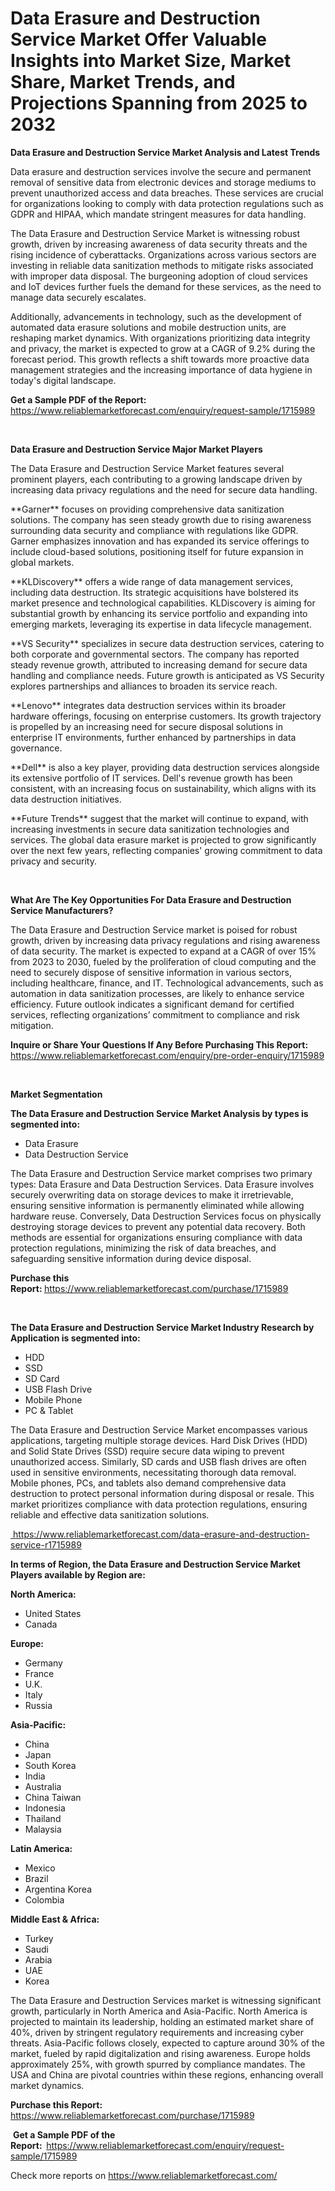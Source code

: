 <p><h1>Data Erasure and Destruction Service Market Offer Valuable Insights into Market Size, Market Share, Market Trends, and Projections Spanning from 2025 to 2032</h1></p><p><strong>Data Erasure and Destruction Service Market Analysis and Latest Trends</strong></p>
<p><p>Data erasure and destruction services involve the secure and permanent removal of sensitive data from electronic devices and storage mediums to prevent unauthorized access and data breaches. These services are crucial for organizations looking to comply with data protection regulations such as GDPR and HIPAA, which mandate stringent measures for data handling. </p><p>The Data Erasure and Destruction Service Market is witnessing robust growth, driven by increasing awareness of data security threats and the rising incidence of cyberattacks. Organizations across various sectors are investing in reliable data sanitization methods to mitigate risks associated with improper data disposal. The burgeoning adoption of cloud services and IoT devices further fuels the demand for these services, as the need to manage data securely escalates. </p><p>Additionally, advancements in technology, such as the development of automated data erasure solutions and mobile destruction units, are reshaping market dynamics. With organizations prioritizing data integrity and privacy, the market is expected to grow at a CAGR of 9.2% during the forecast period. This growth reflects a shift towards more proactive data management strategies and the increasing importance of data hygiene in today's digital landscape.</p></p>
<p><strong>Get a Sample PDF of the Report:&nbsp;</strong> <a href="https://www.reliablemarketforecast.com/enquiry/request-sample/1715989?utm_campaign=2235&utm_medium=2&utm_source=Github&utm_content=ia&utm_term=28032025&utm_id=data-erasure-and-destruction-service">https://www.reliablemarketforecast.com/enquiry/request-sample/1715989</a></p>
<p>&nbsp;</p>
<p><strong>Data Erasure and Destruction Service Major Market Players</strong></p>
<p><p>The Data Erasure and Destruction Service Market features several prominent players, each contributing to a growing landscape driven by increasing data privacy regulations and the need for secure data handling.</p><p>**Garner** focuses on providing comprehensive data sanitization solutions. The company has seen steady growth due to rising awareness surrounding data security and compliance with regulations like GDPR. Garner emphasizes innovation and has expanded its service offerings to include cloud-based solutions, positioning itself for future expansion in global markets.</p><p>**KLDiscovery** offers a wide range of data management services, including data destruction. Its strategic acquisitions have bolstered its market presence and technological capabilities. KLDiscovery is aiming for substantial growth by enhancing its service portfolio and expanding into emerging markets, leveraging its expertise in data lifecycle management.</p><p>**VS Security** specializes in secure data destruction services, catering to both corporate and governmental sectors. The company has reported steady revenue growth, attributed to increasing demand for secure data handling and compliance needs. Future growth is anticipated as VS Security explores partnerships and alliances to broaden its service reach.</p><p>**Lenovo** integrates data destruction services within its broader hardware offerings, focusing on enterprise customers. Its growth trajectory is propelled by an increasing need for secure disposal solutions in enterprise IT environments, further enhanced by partnerships in data governance.</p><p>**Dell** is also a key player, providing data destruction services alongside its extensive portfolio of IT services. Dell's revenue growth has been consistent, with an increasing focus on sustainability, which aligns with its data destruction initiatives.</p><p>**Future Trends** suggest that the market will continue to expand, with increasing investments in secure data sanitization technologies and services. The global data erasure market is projected to grow significantly over the next few years, reflecting companies' growing commitment to data privacy and security.</p></p>
<p>&nbsp;</p>
<p><strong>What Are The Key Opportunities For Data Erasure and Destruction Service Manufacturers?</strong></p>
<p><p>The Data Erasure and Destruction Service market is poised for robust growth, driven by increasing data privacy regulations and rising awareness of data security. The market is expected to expand at a CAGR of over 15% from 2023 to 2030, fueled by the proliferation of cloud computing and the need to securely dispose of sensitive information in various sectors, including healthcare, finance, and IT. Technological advancements, such as automation in data sanitization processes, are likely to enhance service efficiency. Future outlook indicates a significant demand for certified services, reflecting organizations’ commitment to compliance and risk mitigation.</p></p>
<p><strong>Inquire or Share Your Questions If Any Before Purchasing This Report:</strong> <a href="https://www.reliablemarketforecast.com/enquiry/pre-order-enquiry/1715989?utm_campaign=2235&utm_medium=2&utm_source=Github&utm_content=ia&utm_term=28032025&utm_id=data-erasure-and-destruction-service">https://www.reliablemarketforecast.com/enquiry/pre-order-enquiry/1715989</a></p>
<p>&nbsp;</p>
<p><strong>Market Segmentation</strong></p>
<p><strong>The Data Erasure and Destruction Service Market Analysis by types is segmented into:</strong></p>
<p><ul><li>Data Erasure</li><li>Data Destruction Service</li></ul></p>
<p><p>The Data Erasure and Destruction Service market comprises two primary types: Data Erasure and Data Destruction Services. Data Erasure involves securely overwriting data on storage devices to make it irretrievable, ensuring sensitive information is permanently eliminated while allowing hardware reuse. Conversely, Data Destruction Services focus on physically destroying storage devices to prevent any potential data recovery. Both methods are essential for organizations ensuring compliance with data protection regulations, minimizing the risk of data breaches, and safeguarding sensitive information during device disposal.</p></p>
<p><strong>Purchase this Report:&nbsp;</strong><a href="https://www.reliablemarketforecast.com/purchase/1715989?utm_campaign=2235&utm_medium=2&utm_source=Github&utm_content=ia&utm_term=28032025&utm_id=data-erasure-and-destruction-service">https://www.reliablemarketforecast.com/purchase/1715989</a></p>
<p>&nbsp;</p>
<p><strong>The Data Erasure and Destruction Service Market Industry Research by Application is segmented into:</strong></p>
<p><ul><li>HDD</li><li>SSD</li><li>SD Card</li><li>USB Flash Drive</li><li>Mobile Phone</li><li>PC & Tablet</li></ul></p>
<p><p>The Data Erasure and Destruction Service Market encompasses various applications, targeting multiple storage devices. Hard Disk Drives (HDD) and Solid State Drives (SSD) require secure data wiping to prevent unauthorized access. Similarly, SD cards and USB flash drives are often used in sensitive environments, necessitating thorough data removal. Mobile phones, PCs, and tablets also demand comprehensive data destruction to protect personal information during disposal or resale. This market prioritizes compliance with data protection regulations, ensuring reliable and effective data sanitization solutions.</p></p>
<p><a href="https://www.reliablemarketforecast.com/data-erasure-and-destruction-service-r1715989?utm_campaign=2235&utm_medium=2&utm_source=Github&utm_content=ia&utm_term=28032025&utm_id=data-erasure-and-destruction-service">&nbsp;https://www.reliablemarketforecast.com/data-erasure-and-destruction-service-r1715989</a></p>
<p><strong>In terms of Region, the Data Erasure and Destruction Service Market Players available by Region are:</strong></p>
<p>
    <p> <strong> North America: </strong>
        <ul>
            <li>United States</li>
            <li>Canada</li>
        </ul>
        </p> 
    <p> <strong> Europe: </strong>
        <ul>
            <li>Germany</li>
            <li>France</li>
            <li>U.K.</li>
            <li>Italy</li>
            <li>Russia</li>
        </ul>
        </p> 
    <p> <strong> Asia-Pacific: </strong>
        <ul>
            <li>China</li>
            <li>Japan</li>
            <li>South Korea</li>
            <li>India</li>
            <li>Australia</li>
            <li>China Taiwan</li>
            <li>Indonesia</li>
            <li>Thailand</li>
            <li>Malaysia</li>
        </ul>
        </p> 
    <p> <strong> Latin America: </strong>
        <ul>
            <li>Mexico</li>
            <li>Brazil</li>
            <li>Argentina Korea</li>
            <li>Colombia</li>
        </ul>
        </p> 
    <p> <strong> Middle East & Africa: </strong>
        <ul>
            <li>Turkey</li>
            <li>Saudi</li>
            <li>Arabia</li>
            <li>UAE</li>
            <li>Korea</li>
        </ul>
    </p>
    </p>
<p><p>The Data Erasure and Destruction Services market is witnessing significant growth, particularly in North America and Asia-Pacific. North America is projected to maintain its leadership, holding an estimated market share of 40%, driven by stringent regulatory requirements and increasing cyber threats. Asia-Pacific follows closely, expected to capture around 30% of the market, fueled by rapid digitalization and rising awareness. Europe holds approximately 25%, with growth spurred by compliance mandates. The USA and China are pivotal countries within these regions, enhancing overall market dynamics.</p></p>
<p><strong>Purchase this Report: </strong><a href="https://www.reliablemarketforecast.com/purchase/1715989?utm_campaign=2235&utm_medium=2&utm_source=Github&utm_content=ia&utm_term=28032025&utm_id=data-erasure-and-destruction-service">https://www.reliablemarketforecast.com/purchase/1715989</a></p>
<p>&nbsp;<strong>Get a Sample PDF of the Report:&nbsp;&nbsp;</strong><a href="https://www.reliablemarketforecast.com/enquiry/request-sample/1715989?utm_campaign=2235&utm_medium=2&utm_source=Github&utm_content=ia&utm_term=28032025&utm_id=data-erasure-and-destruction-service">https://www.reliablemarketforecast.com/enquiry/request-sample/1715989</a></p>
<p><strong></strong></p>
<p>Check more reports on <a href="https://www.reliablemarketforecast.com/?utm_campaign=2235&utm_medium=2&utm_source=Github&utm_content=ia&utm_term=28032025&utm_id=data-erasure-and-destruction-service">https://www.reliablemarketforecast.com/</a></p>